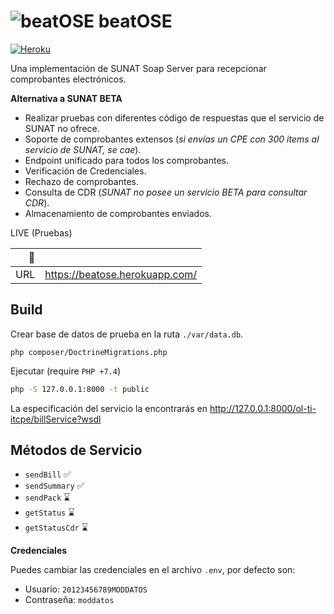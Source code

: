 # ![beatOSE](https://raw.githubusercontent.com/thegreenter/beatose/master/public/beat-ose.png) beatOSE
[![Heroku](https://heroku-badge.herokuapp.com/?app=beatose)](https://beatose.herokuapp.com/)

Una implementación de SUNAT Soap Server para recepcionar comprobantes electrónicos.

**Alternativa a SUNAT BETA**
- Realizar pruebas con diferentes código de respuestas que el servicio de SUNAT no ofrece.
- Soporte de comprobantes extensos (_si envías un CPE con 300 items al servicio de SUNAT, se cae_).
- Endpoint unificado para todos los comprobantes.
- Verificación de Credenciales.
- Rechazo de comprobantes.
- Consulta de CDR (_SUNAT no posee un servicio BETA para consultar CDR_).
- Almacenamiento de comprobantes enviados.

LIVE (Pruebas)

|      :rocket: |                                      |
|--------------:|--------------------------------------|
|URL            | https://beatose.herokuapp.com/       |    


## Build
Crear base de datos de prueba en la ruta `./var/data.db`.
```
php composer/DoctrineMigrations.php
```

Ejecutar (require `PHP +7.4`)
```bash
php -S 127.0.0.1:8000 -t public
```

La especificación del servicio la encontrarás en http://127.0.0.1:8000/ol-ti-itcpe/billService?wsdl

## Métodos de Servicio
- `sendBill` :white_check_mark:
- `sendSummary` :white_check_mark:
- `sendPack` :hourglass:
- `getStatus` :hourglass:
- `getStatusCdr` :hourglass:

**Credenciales**

Puedes cambiar las credenciales en el archivo `.env`, por defecto son:
- Usuario: `20123456789MODDATOS`
- Contraseña: `moddatos`
